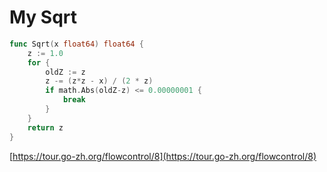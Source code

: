 # My Sqrt

```go
func Sqrt(x float64) float64 {
	z := 1.0
	for {
		oldZ := z
		z -= (z*z - x) / (2 * z)
		if math.Abs(oldZ-z) <= 0.00000001 {
			break
		}
	}
	return z
}
```

[https://tour.go-zh.org/flowcontrol/8](https://tour.go-zh.org/flowcontrol/8)